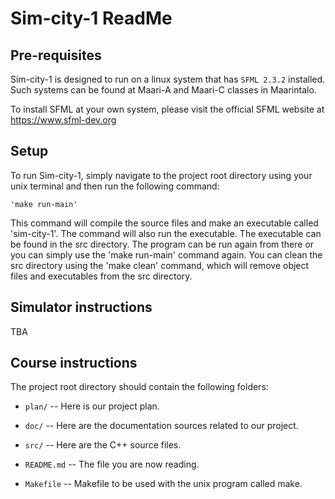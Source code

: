 # Sim-city-1 ReadMe

## Pre-requisites

Sim-city-1 is designed to run on a linux system that has `SFML 2.3.2` installed.
Such systems can be found at Maari-A and Maari-C classes in Maarintalo.

To install SFML at your own system, please visit the official SFML website at
https://www.sfml-dev.org

## Setup

To run Sim-city-1, simply navigate to the project root directory using your unix terminal and then
run the following command:

	'make run-main'

This command will compile the source files and make an executable called 'sim-city-1'. The command will also
run the executable. The executable can be found in the src directory. The program can be run again from
there or you can simply use the 'make run-main' command again. You can clean the src directory using the 'make clean'
command, which will remove object files and executables from the src directory.

## Simulator instructions

TBA

## Course instructions

The project root directory should contain the following folders:

  * `plan/` -- Here is our project plan.

  * `doc/` -- Here are the documentation sources related to our project.

  * `src/` -- Here are the C++ source files.

  * `README.md` -- The file you are now reading.

  * `Makefile`	-- Makefile to be used with the unix program called make.